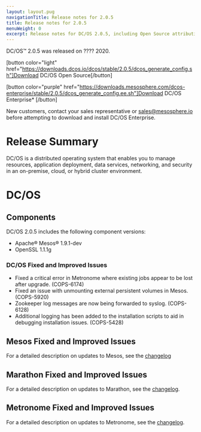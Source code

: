 ```yaml
---
layout: layout.pug
navigationTitle: Release notes for 2.0.5
title: Release notes for 2.0.5
menuWeight: 0
excerpt: Release notes for DC/OS 2.0.5, including Open Source attribution, and version policy.
---
```

DC/OS&trade; 2.0.5 was released on ???? 2020.

[button color="light" href="https://downloads.dcos.io/dcos/stable/2.0.5/dcos_generate_config.sh"]Download DC/OS Open Source[/button]

[button color="purple" href="https://downloads.mesosphere.com/dcos-enterprise/stable/2.0.5/dcos_generate_config.ee.sh"]Download DC/OS Enterprise* [/button]

New customers, contact your sales representative or <a href="mailto:sales@mesosphere.io">sales@mesosphere.io</a> before attempting to download and install DC/OS Enterprise.

# Release Summary
DC/OS is a distributed operating system that enables you to manage resources, application deployment, data services, networking, and security in an on-premise, cloud, or hybrid cluster environment.

# DC/OS 

## Components

DC/OS 2.0.5 includes the following component versions:

- Apache&reg; Mesos&reg; 1.9.1-dev
- OpenSSL 1.1.1g

### DC/OS Fixed and Improved Issues

- Fixed a critical error in Metronome where existing jobs appear to be lost after upgrade. (COPS-6174)
- Fixed an issue with unmounting external persistent volumes in Mesos. (COPS-5920) 
- Zookeeper log messages are now being forwarded to syslog. (COPS-6128)
- Additional logging has been added to the installation scripts to aid in debugging installation issues. (COPS-5428) 

## Mesos Fixed and Improved Issues
For a detailed description on updates to Mesos, see the [changelog](https://github.com/apache/mesos/blob/1ff2fcd90eabd98786531748869b8596120f7dfe/CHANGELOG)

## Marathon Fixed and Improved Issues
For a detailed description on updates to Marathon, see the [changelog](https://github.com/mesosphere/marathon/blob/master/changelog.md).

## Metronome Fixed and Improved Issues
For a detailed description on updates to Metronome, see the [changelog](https://github.com/dcos/metronome/blob/master/changelog.md).
